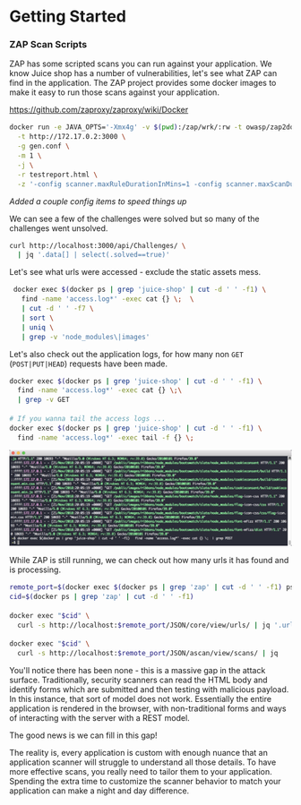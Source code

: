 # Getting Started




### ZAP Scan Scripts
ZAP has some scripted scans you can run against your application. We know Juice shop has a number of vulnerabilities, let's see
what ZAP can find in the application. The ZAP project provides some docker images to make it easy to run those scans against your application.


https://github.com/zaproxy/zaproxy/wiki/Docker

```sh
docker run -e JAVA_OPTS='-Xmx4g' -v $(pwd):/zap/wrk/:rw -t owasp/zap2docker-weekly zap-full-scan.py  \
  -t http://172.17.0.2:3000 \
  -g gen.conf \
  -m 1 \
  -j \
  -r testreport.html \
  -z '-config scanner.maxRuleDurationInMins=1 -config scanner.maxScanDurationInMins=1'
```
*Added a couple config items to speed things up*

We can see a few of the challenges were solved but so many of the challenges went unsolved. 

```sh
curl http://localhost:3000/api/Challenges/ \
  | jq '.data[] | select(.solved==true)'
```

Let's see what urls were accessed - exclude the static assets mess.

```sh
 docker exec $(docker ps | grep 'juice-shop' | cut -d ' ' -f1) \
   find -name 'access.log*' -exec cat {} \;  \
   | cut -d ' ' -f7 \
   | sort \
   | uniq \
   | grep -v 'node_modules\|images'
```

Let's also check out the application logs, for how many non `GET` (`POST|PUT|HEAD`) requests have been made.

```sh
docker exec $(docker ps | grep 'juice-shop' | cut -d ' ' -f1) \
  find -name 'access.log*' -exec cat {} \;\
  | grep -v GET

# If you wanna tail the access logs ...
docker exec $(docker ps | grep 'juice-shop' | cut -d ' ' -f1) \
  find -name 'access.log*' -exec tail -f {} \;
```

![Screenshot logs](assets/images/screenshot-grep-logs.png)

While ZAP is still running, we can check out how many urls it has found and is processing.

```sh
remote_port=$(docker exec $(docker ps | grep 'zap' | cut -d ' ' -f1) ps aux | egrep -o -m 1 '\-port ([0-9]+)' | cut -d' '  -f2)
cid=$(docker ps | grep 'zap' | cut -d ' ' -f1)

docker exec "$cid" \
  curl -s http://localhost:$remote_port/JSON/core/view/urls/ | jq '.urls | length'

docker exec "$cid" \
  curl -s http://localhost:$remote_port/JSON/ascan/view/scans/ | jq
```

You'll notice there has been none - this is a massive gap in the attack surface. Traditionally, security scanners can read the HTML body and 
identify forms which are submitted and then testing with malicious payload. In this instance, that sort of model does not work. Essentially
the entire application is rendered in the browser, with non-traditional forms and ways of interacting with the server with a REST model.

The good news is we can fill in this gap!

The reality is, every application is custom with enough nuance that an application scanner will struggle to understand
all those details. To have more effective scans, you really need to tailor them to your application. Spending the extra
time to customize the scanner behavior to match your application can make a night and day difference.

